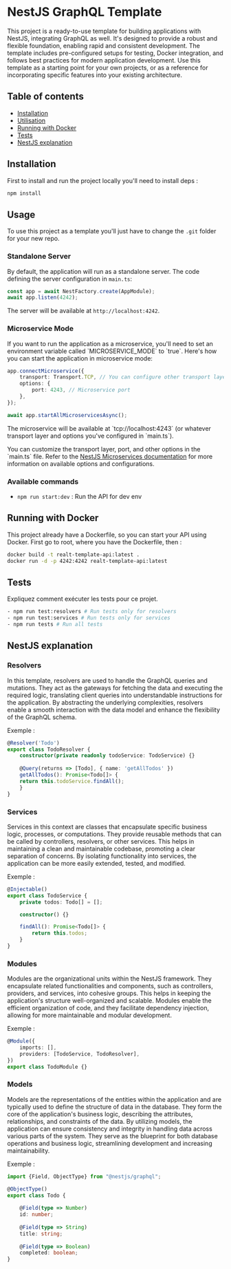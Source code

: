 # NestJS GraphQL Template

This project is a ready-to-use template for building applications with NestJS, integrating GraphQL as well. It's designed to provide a robust and flexible foundation, enabling rapid and consistent development. The template includes pre-configured setups for testing, Docker integration, and follows best practices for modern application development. Use this template as a starting point for your own projects, or as a reference for incorporating specific features into your existing architecture.

## Table of contents

- [Installation](#installation)
- [Utilisation](#utilisation)
- [Running with Docker](#running-with-docker)
- [Tests](#tests)
- [NestJS explanation](#nestjs-explanation)

## Installation

First to install and run the project locally you'll need to install deps :

```bash
npm install
```

## Usage

To use this project as a template you'll just have to change the `.git` folder for your new repo.

### Standalone Server

By default, the application will run as a standalone server. The code defining the server configuration in `main.ts`:

```typescript
const app = await NestFactory.create(AppModule);
await app.listen(4242);
```

The server will be available at `http://localhost:4242`.

### Microservice Mode

If you want to run the application as a microservice, you'll need to set an environment variable called \`MICROSERVICE_MODE\` to \`true\`. Here's how you can start the application in microservice mode:

```typescript
app.connectMicroservice({
    transport: Transport.TCP, // You can configure other transport layers such as Redis, RabbitMQ, etc.
    options: {
        port: 4243, // Microservice port
    },
});

await app.startAllMicroservicesAsync();
```
The microservice will be available at \`tcp://localhost:4243\` (or whatever transport layer and options you've configured in \`main.ts\`).

You can customize the transport layer, port, and other options in the \`main.ts\` file. Refer to the [NestJS Microservices documentation](https://docs.nestjs.com/microservices/basics) for more information on available options and configurations.

### Available commands

- `npm run start:dev` : Run the API for dev env

## Running with Docker

This project already have a Dockerfile, so you can start your API using Docker.
First go to root, where you have the Dockerfile, then :

```bash
docker build -t realt-template-api:latest .
docker run -d -p 4242:4242 realt-template-api:latest
```

## Tests

Expliquez comment exécuter les tests pour ce projet.

```bash
- npm run test:resolvers # Run tests only for resolvers
- npm run test:services # Run tests only for services
- npm run tests # Run all tests
```

## NestJS explanation

### Resolvers

In this template, resolvers are used to handle the GraphQL queries and mutations. 
They act as the gateways for fetching the data and executing the required logic, translating client queries into understandable instructions for the application. By abstracting the underlying complexities, resolvers enable a smooth interaction with the data model and enhance the flexibility of the GraphQL schema.

Exemple :

```typescript
@Resolver('Todo')
export class TodoResolver {
    constructor(private readonly todoService: TodoService) {}
    
    @Query(returns => [Todo], { name: 'getAllTodos' })
    getAllTodos(): Promise<Todo[]> {
    return this.todoService.findAll();
    }
}
```

### Services

Services in this context are classes that encapsulate specific business logic, processes, or computations. They provide reusable methods that can be called by controllers, resolvers, or other services. This helps in maintaining a clean and maintainable codebase, promoting a clear separation of concerns. By isolating functionality into services, the application can be more easily extended, tested, and modified.

Exemple :

```typescript
@Injectable()
export class TodoService {
    private todos: Todo[] = [];

    constructor() {}

    findAll(): Promise<Todo[]> {
        return this.todos;
    }
}
```

### Modules

Modules are the organizational units within the NestJS framework. They encapsulate related functionalities and components, such as controllers, providers, and services, into cohesive groups. This helps in keeping the application's structure well-organized and scalable. Modules enable the efficient organization of code, and they facilitate dependency injection, allowing for more maintainable and modular development.

Exemple :

```typescript
@Module({
    imports: [],
    providers: [TodoService, TodoResolver],
})
export class TodoModule {}
```

### Models

Models are the representations of the entities within the application and are typically used to define the structure of data in the database. They form the core of the application's business logic, describing the attributes, relationships, and constraints of the data. By utilizing models, the application can ensure consistency and integrity in handling data across various parts of the system. They serve as the blueprint for both database operations and business logic, streamlining development and increasing maintainability.

Exemple :
```typescript
import {Field, ObjectType} from "@nestjs/graphql";

@ObjectType()
export class Todo {
    
    @Field(type => Number)
    id: number;
    
    @Field(type => String)
    title: string;
    
    @Field(type => Boolean)
    completed: boolean;
}
```